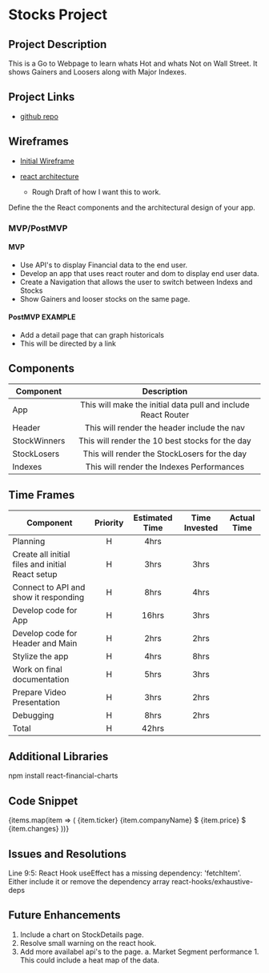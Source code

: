 # Stocks Project

<!-- ![](https://media.giphy.com/media/R6xi8dXsRhIjK/giphy.gif)
<--- me coding this app! -->

## Project Description

This is a Go to Webpage to learn whats Hot and whats Not on Wall Street.  It shows Gainers and Loosers along with Major Indexes.

## Project Links

- [github repo](https://git.generalassemb.ly/mh44698/project-2)
<!-- - [deployment]() -->

## Wireframes

- [Initial Wireframe](https://res.cloudinary.com/dvadpca5q/image/upload/v1578346949/SEI/Wireframe-Fianance_wrk9id.jpg)
- [react architecture](https://res.cloudinary.com/dvadpca5q/image/upload/v1578413390/SEI/0198092a-e5cb-4081-9b0d-824bb0b381ab_zzoem6.pdf)

	- Rough Draft of how I want this to work.

Define the the React components and the architectural design of your app.

### MVP/PostMVP

#### MVP
- Use API's to display Financial data to the end user.
- Develop an app that uses react router and dom to display end user data.
- Create a Navigation that allows the user to switch between Indexs and Stocks
- Show Gainers and looser stocks on the same page.

#### PostMVP EXAMPLE
- Add a detail page that can graph historicals
- This will be directed by a link

## Components

| Component | Description | 
| --- | :---: |  
| App | This will make the initial data pull and include React Router| 
| Header | This will render the header include the nav | 
| StockWinners | This will render the 10 best stocks for the day | 
| StockLosers | This will render the StockLosers for the day | 
| Indexes | This will render the Indexes Performances | 


## Time Frames

| Component | Priority | Estimated Time | Time Invested | Actual Time |
| --- | :---: |  :---: | :---: | :---: |
| Planning | H | 4hrs |  |  |
| Create all initial files and initial React setup 	| H | 3hrs | 3hrs |  |
| Connect to API and show it responding 			| H | 8hrs | 4hrs |  |
| Develop code for App 								| H | 16hrs | 3hrs |  |
| Develop code for Header and Main 					| H | 2hrs | 2hrs |  |
| Stylize the app 									| H | 4hrs | 8hrs |  |
| Work on final documentation						| H | 5hrs | 3hrs |  |
| Prepare Video Presentation 						| H | 3hrs | 2hrs |  |
| Debugging 										| H | 8hrs | 2hrs |  |
| Total | H | 42hrs |  |  |

## Additional Libraries
 <!-- Use this section to list all supporting libraries and their role in the project such as Axios, ReactStrap, D3, etc.  -->
npm install react-financial-charts

## Code Snippet

<tbody>
     {items.map(item => (
        <tr key={item.ticker}>
        <td className="table-cell"><Link to={`/StockDetail/${item.ticker}`}>{item.ticker}</Link></td>
        <td className="table-cell">{item.companyName}</td>
        <td className="table-cell">$ {item.price}</td>
        <td className="financial-winner-table-change table-cell">$ {item.changes}</td>
        </tr>
     ))}
 </tbody>



## Issues and Resolutions
 <!-- Use this section to list of all major issues encountered and their resolution. -->
 Line 9:5:  React Hook useEffect has a missing dependency: 'fetchItem'. Either include it or remove the dependency array  react-hooks/exhaustive-deps
<!-- #### SAMPLE.....
**ERROR**: app.js:34 Uncaught SyntaxError: Unexpected identifier                                
**RESOLUTION**: Missing comma after first object in sources {} object -->

## Future Enhancements
1. Include a chart on StockDetails page.
2. Resolve small warning on the react hook.
3. Add more availabel api's to the page.
	a. Market Segment performance
		1.  This could include a heat map of the data.
